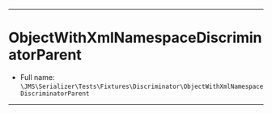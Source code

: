 ***

# ObjectWithXmlNamespaceDiscriminatorParent

* Full name: `\JMS\Serializer\Tests\Fixtures\Discriminator\ObjectWithXmlNamespaceDiscriminatorParent`

***

